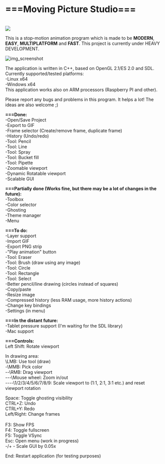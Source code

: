 <h1><b>===Moving Picture Studio===</b></h1><br>

<img src="http://mps.olekolek1000.pl/github/logo.png">

This is a stop-motion animation program which is made to be <b>MODERN</b>, <b>EASY</b>, <b>MULTIPLATFORM</b> and <b>FAST</b>.
This project is currently under HEAVY DEVELOPMENT.

![img_screenshot](http://mps.olekolek1000.pl/github/screenshot.png)

The application is written in C++, based on OpenGL 2.1/ES 2.0 and SDL.<br>
Currently supported/tested platforms:<br>
	-Linux x64<br>
	-Windows x64<br>
This application works also on ARM processors (Raspberry PI and other).<br>
	
Please report any bugs and problems in this program. It helps a lot!
The ideas are also welcome ;)

<b>===Done:</b><br>
-Open/Save Project<br>
-Export to GIF<br>
-Frame selector (Create/remove frame, duplicate frame)<br>
-History (Undo/redo)<br>
-Tool: Pencil<br>
-Tool: Line<br>
-Tool: Spray<br>
-Tool: Bucket fill<br>
-Tool: Pipette<br>
-Zoomable viewport<br>
-Dynamic Rotatable viewport<br>
-Scalable GUI<br>

<b>===Partially done (Works fine, but there may be a lot of changes in the future):</b><br>
-Toolbox<br>
-Color selector<br>
-Ghosting<br>
-Theme manager<br>
-Menu

<b>===To do:</b><br>
-Layer support<br>
-Import GIF<br>
-Export PNG strip<br>
-"Play animation" button<br>
-Tool: Eraser<br>
-Tool: Brush (draw using any image)<br>
-Tool: Circle<br>
-Tool: Rectangle<br>
-Tool: Select<br>
-Better pencil/line drawing (circles instead of squares)<br>
-Copy/paste<br>
-Resize image<br>
-Compressed history (less RAM usage, more history actions)<br>
-Change key bindings<br>
-Settings (in menu)<br>

<b>===In the distant future:</b><br>
-Tablet pressure support (I'm waiting for the SDL library)<br>
-Mac support<br>


<b>===Controls:</b><br>
Left Shift: Rotate viewport<br>

In drawing area:<br>
\LMB: Use tool (draw)<br>
-\MMB: Pick color<br>
--\RMB: Drag viewport<br>
---\Mouse wheel: Zoom in/out<br>
----\1/2/3/4/5/6/7/8/9: Scale viewport to (1:1, 2:1, 3:1 etc.) and reset viewport rotation<br>

Space: Toggle ghosting visibility<br>
CTRL+Z: Undo<br>
CTRL+Y: Redo<br>
Left/Right: Change frames<br>
<br>
F3: Show FPS<br>
F4: Toggle fullscreen<br>
F5: Toggle VSync<br>
Esc: Open menu (work in progress)<br>
-/+ - Scale GUI by 0.05x<br>

End: Restart application (for testing purposes)<br>
